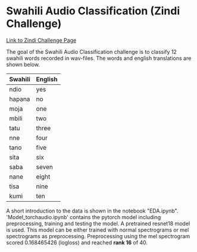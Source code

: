 # Swahili Audio Classification (Zindi Challenge)

[Link to Zindi Challenge Page](https://zindi.africa/competitions/swahili-audio-classification)

The goal of the Swahili Audio Classification challenge is to classify 12 swahili words recorded in wav-files. The words and english translations are shown below.

| Swahili |	English |
| --- | --- |
| ndio |	yes |
| hapana |	no |
| moja |	one |
| mbili |	two |
| tatu |	three |
| nne |	four |
| tano |	five |
| sita |	six |
| saba |	seven |
| nane |	eight |
| tisa |	nine |
| kumi |	ten |

A short introduction to the data is shown in the notebook "EDA.ipynb". 'Model_torchaudio.ipynb' contains the pytorch model including preprocessing, training and testing the model. A pretrained resnet18 model is used. This model can be either trained with normal spectrograms or mel spectrograms as preprocessing. Preprocessing using the mel spectrogram scored 0.168465426 (logloss) and reached **rank 16** of 40.
